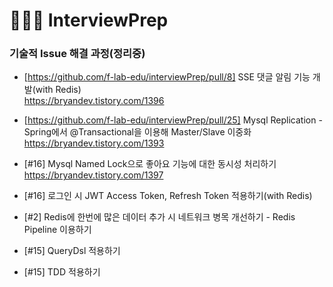 # 🧑🏻‍💻 InterviewPrep


### 기술적 Issue 해결 과정(정리중)

- [https://github.com/f-lab-edu/interviewPrep/pull/8] SSE 댓글 알림 기능 개발(with Redis)<br>
   https://bryandev.tistory.com/1396
  
- [https://github.com/f-lab-edu/interviewPrep/pull/25] Mysql Replication - Spring에서 @Transactional을 이용해 Master/Slave 이중화<br>
   https://bryandev.tistory.com/1393 

- [#16] Mysql Named Lock으로 좋아요 기능에 대한 동시성 처리하기<br>
   https://bryandev.tistory.com/1397

- [#16] 로그인 시 JWT Access Token, Refresh Token 적용하기(with Redis)<br>
   

-  [#2] Redis에 한번에 많은 데이터 추가 시 네트워크 병목 개선하기 - Redis Pipeline 이용하기<br>



-  [#15] QueryDsl 적용하기<br>

-  [#15] TDD 적용하기<br>
